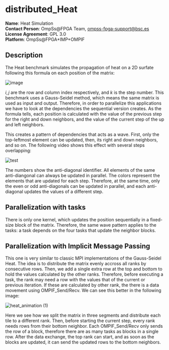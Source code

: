 # distributed_Heat

**Name**: Heat Simulation  
**Contact Person**: OmpSs@FPGA Team, ompss-fpga-support@bsc.es  
**License Agreement**: GPL 3.0  
**Platform**: OmpSs@FPGA+IMP+OMPIF

## Description

The Heat benchmark simulates the propagation of heat on a 2D surfate following this formula on each position of the matrix:

![image](https://github.com/bsc-pm-ompss-at-fpga/distributed_Heat/assets/17345627/8fa75bd6-f204-464e-b3fa-79657ad8b48f)

$i,j$ are the row and column index respectively, and $k$ is the step number.
This benchmark uses a Gauss-Seidel method, which means the same matrix is used as input and output.
Therefore, in order to parallelize this applications we have to look at the dependencies the sequential version creates.
As the formula tells, each position is calculated with the value of the previous step for the right and down neighbors, and the value of the current step of the up and left neighbors.

This creates a pattern of dependencies that acts as a wave.
First, only the top-leftmost element can be updated, then, its right and down neighbors, and so on.
The following video shows this effect with several steps overlapping:

![test](https://github.com/bsc-pm-ompss-at-fpga/distributed_Heat/assets/17345627/721da55f-a0d1-4c5d-9918-cd0a3052ca22)

The numbers show the anti-diagonal identifier.
All elements of the same anti-diangonal can always be updated in parallel.
The colors represent the elements that are updated for each step.
Therefore, at the same time, only the even or odd anti-diagonals can be updated in parallel, and each anti-diagonal updates the values of a different step.

## Parallelization with tasks

There is only one kernel, which updates the position sequentially in a fixed-size block of the matrix.
Therefore, the same wave pattern applies to the tasks: a task depends on the four tasks that update the neighbor blocks.


## Parallelization with Implicit Message Passing

This one is very similar to classic MPI implementations of the Gauss-Seidel Heat.
The idea is to distribute the matrix evenly accross all ranks by consecutive rows.
Then, we add a single extra row at the top and bottom to hold the values calculated by the other ranks.
Therefore, before executing a task, the rank may need a row with the values that of the current or previous iteration.
If these are calculated by other rank, the there is a data movement using OMPIF_Send/Recv.
We can see this better in the following image:

![heat_animation (1)](https://github.com/bsc-pm-ompss-at-fpga/distributed_Heat/assets/17345627/485e3584-91eb-4058-a6e4-5be848b67ec0)

Here we see how we split the matrix in three segments and distribute each tile to a different rank.
Then, before starting the current step, every rank needs rows from their bottom neighbor.
Each OMPIF_Send/Recv only sends the row of a block, therefore there are as many tasks as blocks in a single row.
After the data exchange, the top rank can start, and as soon as the blocks are updated, it can send the updated rows to the bottom neighbors.

